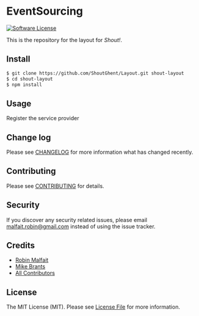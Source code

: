# EventSourcing

[![Software License](https://img.shields.io/badge/license-MIT-brightgreen.svg?style=flat-square)](LICENSE.md)

This is the repository for the layout for *Shout!*.

## Install

``` bash
$ git clone https://github.com/ShoutGhent/Layout.git shout-layout
$ cd shout-layout
$ npm install
```

## Usage

Register the service provider

## Change log

Please see [CHANGELOG](CHANGELOG.md) for more information what has changed recently.


## Contributing

Please see [CONTRIBUTING](CONTRIBUTING.md) for details.

## Security

If you discover any security related issues, please email malfait.robin@gmail.com instead of using the issue tracker.

## Credits

- [Robin Malfait](https://github.com/RobinMalfait)
- [Mike Brants](https://github.com/mgbrants)
- [All Contributors](../../contributors)

## License

The MIT License (MIT). Please see [License File](LICENSE.md) for more information.
